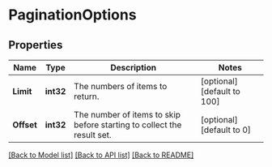 # PaginationOptions

## Properties

Name | Type | Description | Notes
------------ | ------------- | ------------- | -------------
**Limit** | **int32** | The numbers of items to return. | [optional] [default to 100]
**Offset** | **int32** | The number of items to skip before starting to collect the result set. | [optional] [default to 0]

[[Back to Model list]](../README.md#documentation-for-models) [[Back to API list]](../README.md#documentation-for-api-endpoints) [[Back to README]](../README.md)


